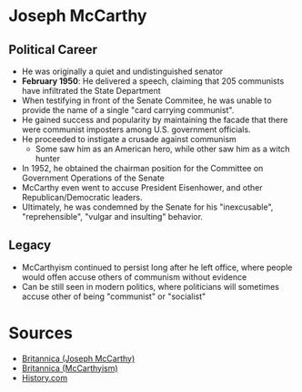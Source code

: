 # Joseph McCarthy

## Political Career
- He was originally a quiet and undistinguished senator
- **February 1950**: He delivered a speech, claiming that 205 communists have infiltrated the State Department
- When testifying in front of the Senate Commitee, he was unable to provide the name of a single "card carrying communist".
- He gained success and popularity by maintaining the facade that there were communist imposters among U.S. government officials.
- He proceeded to instigate a crusade against communism
	- Some saw him as an American hero, while other saw him as a witch hunter
- In 1952, he obtained the chairman position for the Committee on Government Operations of the Senate
- McCarthy even went to accuse President Eisenhower, and other Republican/Democratic leaders.
- Ultimately, he was condemned by the Senate for his "inexcusable", "reprehensible", "vulgar and insulting" behavior.


## Legacy
- McCarthyism continued to persist long after he left office, where people would offen accuse others of communism without evidence
- Can be still seen in modern politics, where politicians will sometimes accuse other of being "communist" or "socialist"

# Sources
- [Britannica (Joseph McCarthy)](https://www.britannica.com/biography/Joseph-McCarthy)
- [Britannica (McCarthyism)](https://www.britannica.com/topic/McCarthyism)
- [History.com](https://www.history.com/topics/cold-war/joseph-mccarthy)